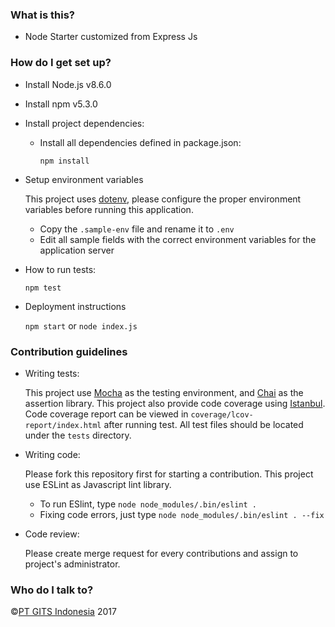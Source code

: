 ### What is this? ###

* Node Starter customized from Express Js

### How do I get set up? ###

* Install Node.js v8.6.0

* Install npm v5.3.0
    
* Install project dependencies:
    
    - Install all dependencies defined in package.json:
    
        `npm install`
    
* Setup environment variables

    This project uses [dotenv](https://www.npmjs.com/package/dotenv), please configure the proper environment variables before running this application.
    
    - Copy the `.sample-env` file and rename it to `.env`
    - Edit all sample fields with the correct environment variables for the application server

* How to run tests:

    `npm test`

* Deployment instructions

    `npm start` or `node index.js`    

### Contribution guidelines ###

* Writing tests:

    This project use [Mocha](http://mochajs.org/) as the testing environment, and [Chai](http://chaijs.com/) as the assertion library.
    This project also provide code coverage using [Istanbul](https://www.npmjs.com/package/istanbul).
    Code coverage report can be viewed in `coverage/lcov-report/index.html` after running test.
    All test files should be located under the `tests` directory.

* Writing code:

    Please fork this repository first for starting a contribution. This project use ESLint as Javascript lint library.
    
    - To run ESlint, type `node node_modules/.bin/eslint .`
    - Fixing code errors, just type `node node_modules/.bin/eslint . --fix`
    
* Code review:

    Please create merge request for every contributions and assign to project's administrator.

### Who do I talk to? ###

&copy;[PT GITS Indonesia](https://gits.co.id) 2017
